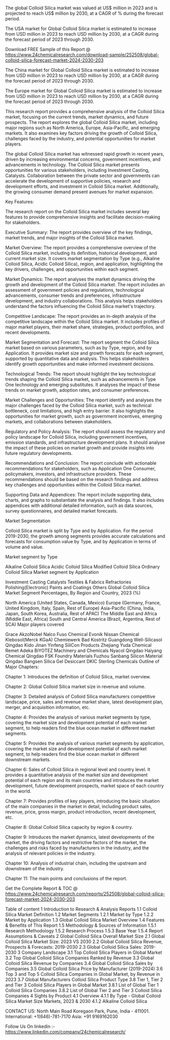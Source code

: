 The global Colloid Silica market was valued at US$ million in 2023 and is projected to reach US$ million by 2030, at a CAGR of % during the forecast period.

The USA market for Global Colloid Silica market is estimated to increase from USD million in 2023 to reach USD million by 2030, at a CAGR during the forecast period of 2023 through 2030.

Download FREE Sample of this Report @ https://www.24chemicalresearch.com/download-sample/252508/global-colloid-silica-forecast-market-2024-2030-203

The China market for Global Colloid Silica market is estimated to increase from USD million in 2023 to reach USD million by 2030, at a CAGR during the forecast period of 2023 through 2030.

The Europe market for Global Colloid Silica  market is estimated to increase from USD million in 2023 to reach USD million by 2030, at a CAGR during the forecast period of 2023 through 2030.

This research report provides a comprehensive analysis of the Colloid Silica market, focusing on the current trends, market dynamics, and future prospects. The report explores the global Colloid Silica market, including major regions such as North America, Europe, Asia-Pacific, and emerging markets. It also examines key factors driving the growth of Colloid Silica, challenges faced by the industry, and potential opportunities for market players.

The global Colloid Silica market has witnessed rapid growth in recent years, driven by increasing environmental concerns, government incentives, and advancements in technology. The Colloid Silica market presents opportunities for various stakeholders, including Investment Casting, Catalysts. Collaboration between the private sector and governments can accelerate the development of supportive policies, research and development efforts, and investment in Colloid Silica market. Additionally, the growing consumer demand present avenues for market expansion.

Key Features:

The research report on the Colloid Silica market includes several key features to provide comprehensive insights and facilitate decision-making for stakeholders.

Executive Summary: The report provides overview of the key findings, market trends, and major insights of the Colloid Silica market.

Market Overview: The report provides a comprehensive overview of the Colloid Silica market, including its definition, historical development, and current market size. It covers market segmentation by Type (e.g., Alkaline Colloid Silica, Acidic Colloid Silica), region, and application, highlighting the key drivers, challenges, and opportunities within each segment.

Market Dynamics: The report analyses the market dynamics driving the growth and development of the Colloid Silica market. The report includes an assessment of government policies and regulations, technological advancements, consumer trends and preferences, infrastructure development, and industry collaborations. This analysis helps stakeholders understand the factors influencing the Colloid Silica market's trajectory.

Competitive Landscape: The report provides an in-depth analysis of the competitive landscape within the Colloid Silica market. It includes profiles of major market players, their market share, strategies, product portfolios, and recent developments.

Market Segmentation and Forecast: The report segment the Colloid Silica market based on various parameters, such as by Type, region, and by Application. It provides market size and growth forecasts for each segment, supported by quantitative data and analysis. This helps stakeholders identify growth opportunities and make informed investment decisions.

Technological Trends: The report should highlight the key technological trends shaping the Colloid Silica market, such as advancements in Type One technology and emerging substitutes. It analyses the impact of these trends on market growth, adoption rates, and consumer preferences.

Market Challenges and Opportunities: The report identify and analyses the major challenges faced by the Colloid Silica market, such as technical bottleneck, cost limitations, and high entry barrier. It also highlights the opportunities for market growth, such as government incentives, emerging markets, and collaborations between stakeholders.

Regulatory and Policy Analysis: The report should assess the regulatory and policy landscape for Colloid Silica, including government incentives, emission standards, and infrastructure development plans. It should analyse the impact of these policies on market growth and provide insights into future regulatory developments.

Recommendations and Conclusion: The report conclude with actionable recommendations for stakeholders, such as Application One Consumer, policymakers, investors, and infrastructure providers. These recommendations should be based on the research findings and address key challenges and opportunities within the Colloid Silica market.

Supporting Data and Appendices: The report include supporting data, charts, and graphs to substantiate the analysis and findings. It also includes appendices with additional detailed information, such as data sources, survey questionnaires, and detailed market forecasts.

Market Segmentation

Colloid Silica market is split by Type and by Application. For the period 2019-2030, the growth among segments provides accurate calculations and forecasts for consumption value by Type, and by Application in terms of volume and value.

Market segment by Type

Alkaline Colloid Silica
Acidic Colloid Silica
Modified Colloid Silica
Ordinary Colloid Silica
Market segment by Application

Investment Casting
Catalysts
Textiles & Fabrics
Refractories
Polishing(Electronic)
Paints and Coatings
Others
Global Colloid Silica Market Segment Percentages, By Region and Country, 2023 (%)

North America (United States, Canada, Mexico)
Europe (Germany, France, United Kingdom, Italy, Spain, Rest of Europe)
Asia-Pacific (China, India, Japan, South Korea, Australia, Rest of APAC)
The Middle East and Africa (Middle East, Africa)
South and Central America (Brazil, Argentina, Rest of SCA)
Major players covered

Grace
AkzoNobel
Nalco
Fuso Chemical
Evonik
Nissan Chemical
Klebosol(Merck KGaA)
Chemiewerk Bad Kostritz
Guangdong Well-Silicasol
Qingdao Kido
Jinan Yinfeng SiliCon Products
Zhejiang Yuda Chemical
Remet
Adeka
BiYOTEZ Machinery and Chemicals
Nyacol
Qingdao Haiyang Chemical
Qingdao FSK Foundry Materials
Fuzhou Sanbang Silicon Material
Qingdao Bangsen Silica Gel Desiccant
DKIC
Sterling Chemicals
Outline of Major Chapters:

Chapter 1: Introduces the definition of Colloid Silica, market overview.

Chapter 2: Global Colloid Silica market size in revenue and volume.

Chapter 3: Detailed analysis of Colloid Silica manufacturers competitive landscape, price, sales and revenue market share, latest development plan, merger, and acquisition information, etc.

Chapter 4: Provides the analysis of various market segments by type, covering the market size and development potential of each market segment, to help readers find the blue ocean market in different market segments.

Chapter 5: Provides the analysis of various market segments by application, covering the market size and development potential of each market segment, to help readers find the blue ocean market in different downstream markets.

Chapter 6: Sales of Colloid Silica in regional level and country level. It provides a quantitative analysis of the market size and development potential of each region and its main countries and introduces the market development, future development prospects, market space of each country in the world.

Chapter 7: Provides profiles of key players, introducing the basic situation of the main companies in the market in detail, including product sales, revenue, price, gross margin, product introduction, recent development, etc.

Chapter 8: Global Colloid Silica capacity by region & country.

Chapter 9: Introduces the market dynamics, latest developments of the market, the driving factors and restrictive factors of the market, the challenges and risks faced by manufacturers in the industry, and the analysis of relevant policies in the industry.

Chapter 10: Analysis of industrial chain, including the upstream and downstream of the industry.

Chapter 11: The main points and conclusions of the report.

Get the Complete Report & TOC @ https://www.24chemicalresearch.com/reports/252508/global-colloid-silica-forecast-market-2024-2030-203

Table of content
1 Introduction to Research & Analysis Reports
1.1 Colloid Silica Market Definition
1.2 Market Segments
1.2.1 Market by Type
1.2.2 Market by Application
1.3 Global Colloid Silica Market Overview
1.4 Features & Benefits of This Report
1.5 Methodology & Sources of Information
1.5.1 Research Methodology
1.5.2 Research Process
1.5.3 Base Year
1.5.4 Report Assumptions & Caveats
2 Global Colloid Silica Overall Market Size
2.1 Global Colloid Silica Market Size: 2023 VS 2030
2.2 Global Colloid Silica Revenue, Prospects & Forecasts: 2019-2030
2.3 Global Colloid Silica Sales: 2019-2030
3 Company Landscape
3.1 Top Colloid Silica Players in Global Market
3.2 Top Global Colloid Silica Companies Ranked by Revenue
3.3 Global Colloid Silica Revenue by Companies
3.4 Global Colloid Silica Sales by Companies
3.5 Global Colloid Silica Price by Manufacturer (2019-2024)
3.6 Top 3 and Top 5 Colloid Silica Companies in Global Market, by Revenue in 2023
3.7 Global Manufacturers Colloid Silica Product Type
3.8 Tier 1, Tier 2 and Tier 3 Colloid Silica Players in Global Market
3.8.1 List of Global Tier 1 Colloid Silica Companies
3.8.2 List of Global Tier 2 and Tier 3 Colloid Silica Companies
4 Sights by Product
4.1 Overview
4.1.1 By Type - Global Colloid Silica Market Size Markets, 2023 & 2030
4.1.2 Alkaline Colloid Silica

CONTACT US:
North Main Road Koregaon Park, Pune, India - 411001.
International: +1(646)-781-7170
Asia: +91 9169162030

Follow Us On linkedin :- https://www.linkedin.com/company/24chemicalresearch/
